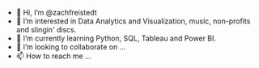 - 👋 Hi, I’m @zachfreistedt
- 👀 I’m interested in Data Analytics and Visualization, music, non-profits and slingin' discs.
- 🌱 I’m currently learning Python, SQL, Tableau and Power BI.
- 💞️ I’m looking to collaborate on ...
- 📫 How to reach me ...

<!---
zachfreistedt/zachfreistedt is a ✨ special ✨ repository because its `README.md` (this file) appears on your GitHub profile.
You can click the Preview link to take a look at your changes.
--->

